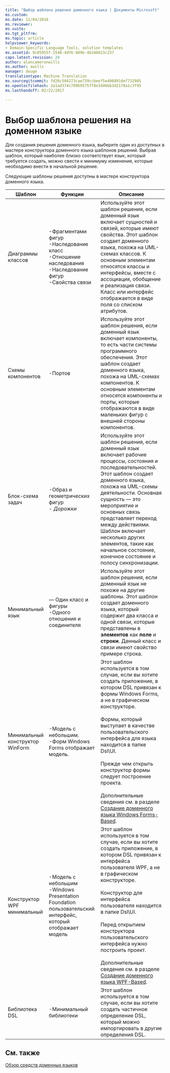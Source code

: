 ```yaml
---
title: "Выбор шаблона решения доменного языка | Документы Microsoft"
ms.custom: 
ms.date: 11/04/2016
ms.reviewer: 
ms.suite: 
ms.tgt_pltfrm: 
ms.topic: article
helpviewer_keywords:
- Domain-Specific Language Tools, solution templates
ms.assetid: 9c05955f-1548-4df6-b09b-4b348823c237
caps.latest.revision: 24
author: alancameronwills
ms.author: awills
manager: douge
translationtype: Machine Translation
ms.sourcegitcommit: fd26c504273cae739ccbeef5e406891def732985
ms.openlocfilehash: 2a1ad374c709b9575ff8e3d46bb3d2178a1c3f95
ms.lasthandoff: 02/22/2017

---
```

# <a name="choosing-a-domain-specific-language-solution-template"></a>Выбор шаблона решения на доменном языке
Для создания решения доменного языка, выберите один из доступных в мастере конструктора доменного языка шаблонов решений. Выбрав шаблон, который наиболее близко соответствует язык, который требуется создать, можно свести к минимуму изменения, которые необходимо внести в начальной решение.  
  
 Следующие шаблоны решения доступны в мастере конструктора доменного языка.  
  
|Шаблон|Функции|Описание|  
|--------------|--------------|-----------------|  
|Диаграммы классов|-Фрагментами фигур<br />-Наследование класс<br />-Отношение наследования<br />-Наследование фигур<br />-Свойства связи|Используйте этот шаблон решения, если доменный язык включает сущностей и связей, которые имеют свойства. Этот шаблон создает доменного языка, похожа на UML-схемах классов. К основным элементам относятся классы и интерфейсы, вместе с ассоциация, обобщение и реализация связи. Класс или интерфейс отображается в виде поля со списком атрибутов.|  
|Схемы компонентов|-Портов|Используйте этот шаблон решения, если доменный язык включает компоненты, то есть части системы программного обеспечения. Этот шаблон создает доменного языка, похожа на UML-схемах компонентов. К основным элементам относятся компоненты и порты, которые отображаются в виде маленьких фигур с внешней стороны компонентов.|  
|Блок-схема задач|-Образ и геометрических фигур<br />-   *Дорожки*|Используйте этот шаблон решения, если доменный язык включает рабочие процессы, состояния и последовательностей. Этот шаблон создает доменного языка, похожа на UML-схемы деятельности. Основная сущность — это мероприятие и основных связь представляет переход между действиями. Шаблон включает несколько других элементов, такие как начальное состояние, конечное состояние и полосу синхронизации.|  
|Минимальный язык|— Один класс и фигуры<br />-Одного отношения и соединителя|Используйте этот шаблон решения, если доменный язык не похоже на другие шаблоны. Этот шаблон создает доменного языка, который содержит два класса и одной связи, которые представлены в **элементов** как **поле** и **строки**. Данный класс и связи имеют свойство примере строка.|  
|Минимальный конструктор WinForm|-Модель с небольшим.<br />-Форм Windows Forms отображает модель.|Этот шаблон используется в том случае, если вы хотите создать приложение, в котором DSL привязан к формы Windows Forms, а не в графическом конструкторе.<br /><br /> Формы, который выступает в качестве пользовательского интерфейса для языка находится в папке Dsl\UI.<br /><br /> Прежде чем открыть конструктор формы следует построение проекта.<br /><br /> Дополнительные сведения см. в разделе [Создание доменного языка Windows Forms-Based](../modeling/creating-a-windows-forms-based-domain-specific-language.md).|  
|Конструктор WPF минимальный|-Модель с небольшим<br />-Windows Presentation Foundation пользовательский интерфейс, который отображает модель|Этот шаблон используется в том случае, если вы хотите создать приложение, в котором DSL привязан к интерфейса пользователя WPF, а не в графическом конструкторе.<br /><br /> Конструктор для интерфейса пользователя находится в папке Dsl\UI.<br /><br /> Перед открытием конструктора пользовательского интерфейса нужно построить проект.<br /><br /> Дополнительные сведения см. в разделе [Создание доменного языка WPF-Based](../modeling/creating-a-wpf-based-domain-specific-language.md).|  
|Библиотека DSL|-Минимальный библиотеки|Этот шаблон используется в том случае, если вы хотите создать частичное определение DSL, который можно импортировать в другие определения DSL.|  
  
## <a name="see-also"></a>См. также  
 [Обзор средств доменных языков](../modeling/overview-of-domain-specific-language-tools.md)

